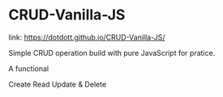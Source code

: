 # CRUD-Vanilla-JS

link:
https://dotdott.github.io/CRUD-Vanilla-JS/

Simple CRUD operation build with pure JavaScript for pratice.

A functional

Create
Read
Update &
Delete
